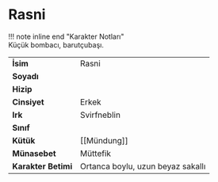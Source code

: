 # Rasni   
!!! note inline end "Karakter Notları"  
	Küçük bombacı, barutçubaşı.     
  
|  |  |  
|---|---|  
| **İsim** | Rasni |  
| **Soyadı** |  |  
| **Hizip** |  |  
| **Cinsiyet** | Erkek |  
| **Irk** | Svirfneblin |  
| **Sınıf** |  |  
| **Kütük** | [[Mündung]] |  
| **Münasebet** | Müttefik |  
| **Karakter Betimi** | Ortanca boylu, uzun beyaz sakallı |  
  
  
